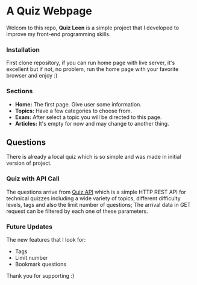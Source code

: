# A Quiz Webpage

Welcom to this repo, **Quiz Leen** is a simple project that I developed to improve my front-end programming skills.

### Installation

First clone repository, if you can run home page with live server, it's excellent but if not, no problem, run the home page with your favorite browser and enjoy :)

### Sections

- **Home:** The first page. Give user some information.
- **Topics:** Have a few categories to choose from.
- **Exam:** After select a topic you will be directed to this page.
- **Articles:** It's empty for now and may change to another thing.

## Questions

There is already a local quiz which is so simple and was made in initial version of project.

### Quiz with API Call

The questions arrive from [Quiz API](https://quizapi.io/) which is a simple HTTP REST API for technical quizzes including a wide variety of topics, different difficulty levels, tags and also the limit number of questions; The arrival data in GET request can be filtered by each one of these parameters.

### Future Updates

The new features that I look for:

- Tags
- Limit number
- Bookmark questions

Thank you for supporting :)
